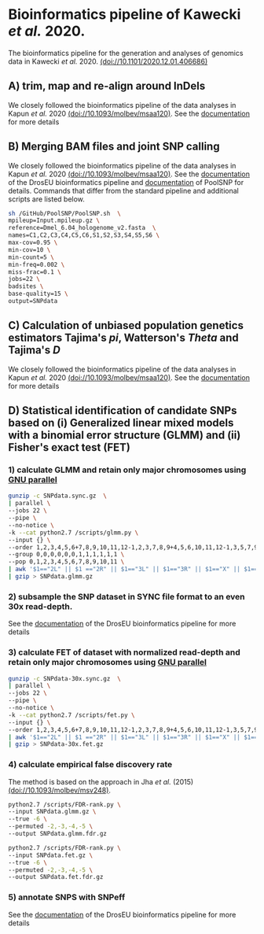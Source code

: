# Bioinformatics pipeline of Kawecki *et al.* 2020.
The bioinformatics pipeline for the generation and analyses of genomics data in Kawecki *et al.* 2020. [(doi://10.1101/2020.12.01.406686)](https://doi.org/10.1101/2020.12.01.406686)

## A) trim, map and re-align around InDels

We closely followed the bioinformatics pipeline of the data analyses in Kapun *et al.* 2020 [(doi://10.1093/molbev/msaa120)](https://doi.org/10.1093/molbev/msaa120). See the [documentation](https://github.com/capoony/DrosEU_pipeline/blob/master/README.md) for more details

## B) Merging BAM files and joint SNP calling

We closely followed the bioinformatics pipeline of the data analyses in Kapun *et al.* 2020 [(doi://10.1093/molbev/msaa120)](https://doi.org/10.1093/molbev/msaa120). See the [documentation](https://github.com/capoony/DrosEU_pipeline/blob/master/README.md) of the DrosEU bioinformatics pipeline and [documentation](https://github.com/capoony/PoolSNP/blob/master/README.md) of PoolSNP for details. Commands that differ from the standard pipeline and additional scripts are listed below.

```bash
sh /GitHub/PoolSNP/PoolSNP.sh  \
mpileup=Input.mpileup.gz \
reference=Dmel_6.04_hologenome_v2.fasta  \
names=C1,C2,C3,C4,C5,C6,S1,S2,S3,S4,S5,S6 \
max-cov=0.95 \
min-cov=10 \
min-count=5 \
min-freq=0.002 \
miss-frac=0.1 \
jobs=22 \
badsites \
base-quality=15 \
output=SNPdata
```

## C) Calculation of unbiased population genetics estimators Tajima's *pi*, Watterson's *Theta* and Tajima's *D*

We closely followed the bioinformatics pipeline of the data analyses in Kapun *et al.* 2020 [(doi://10.1093/molbev/msaa120)](https://doi.org/10.1093/molbev/msaa120). See the [documentation](https://github.com/capoony/DrosEU_pipeline/blob/master/README.md) for more details

## D) Statistical identification of candidate SNPs based on (i) Generalized linear mixed models with a binomial error structure (GLMM) and (ii) Fisher's exact test (FET)

### 1) calculate GLMM and retain only major chromosomes using [GNU parallel](https://www.gnu.org/software/parallel/)

```bash
gunzip -c SNPdata.sync.gz  \
| parallel \
--jobs 22 \
--pipe \
--no-notice \
-k --cat python2.7 /scripts/glmm.py \
--input {} \
--order 1,2,3,4,5,6+7,8,9,10,11,12-1,2,3,7,8,9+4,5,6,10,11,12-1,3,5,7,9,11+2,4,6,8,10,12-3,4,5,9,10,11+1,2,6,7,8,12-2,3,4,8,9,10+1,5,6,7,11,12 \
--group 0,0,0,0,0,0,1,1,1,1,1,1 \
--pop 0,1,2,3,4,5,6,7,8,9,10,11 \
| awk '$1=="2L" || $1 =="2R" || $1=="3L" || $1=="3R" || $1=="X" || $1=="4"' \
| gzip > SNPdata.glmm.gz
```

### 2) subsample the SNP dataset in SYNC file format to an even 30x read-depth.

See the [documentation](https://github.com/capoony/DrosEU_pipeline/blob/master/README.md) of the DrosEU bioinformatics pipeline for more details

### 3) calculate FET of dataset with normalized read-depth and retain only major chromosomes using [GNU parallel](https://www.gnu.org/software/parallel/)

```bash
gunzip -c SNPdata-30x.sync.gz  \
| parallel \
--jobs 22 \
--pipe \
--no-notice \
-k --cat python2.7 /scripts/fet.py \
--input {} \
--order 1,2,3,4,5,6+7,8,9,10,11,12-1,2,3,7,8,9+4,5,6,10,11,12-1,3,5,7,9,11+2,4,6,8,10,12-3,4,5,9,10,11+1,2,6,7,8,12-2,3,4,8,9,10+1,5,6,7,11,12 \
| awk '$1=="2L" || $1 =="2R" || $1=="3L" || $1=="3R" || $1=="X" || $1=="4"' \
| gzip > SNPdata-30x.fet.gz
```

### 4) calculate empirical false discovery rate

The method is based on the approach in Jha *et al.* (2015) [(doi://10.1093/molbev/msv248)](https://doi.org/10.1093/molbev/msv248).

```bash
python2.7 /scripts/FDR-rank.py \
--input SNPdata.glmm.gz \
--true -6 \
--permuted -2,-3,-4,-5 \
--output SNPdata.glmm.fdr.gz
```

```bash
python2.7 /scripts/FDR-rank.py \
--input SNPdata.fet.gz \
--true -6 \
--permuted -2,-3,-4,-5 \
--output SNPdata.fet.fdr.gz
```

### 5) annotate SNPS with SNPeff

See the [documentation](https://github.com/capoony/DrosEU_pipeline/blob/master/README.md) of the DrosEU bioinformatics pipeline for more details
